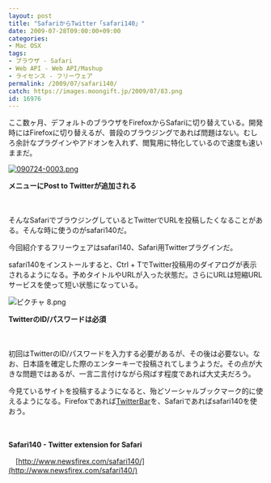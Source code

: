```yaml
---
layout: post
title: "SafariからTwitter「safari140」"
date: 2009-07-28T09:00:00+09:00
categories:
- Mac OSX
tags: 
- ブラウザ - Safari
- Web API - Web API/Mashup
- ライセンス - フリーウェア
permalink: /2009/07/safari140/
catch: https://images.moongift.jp/2009/07/83.png
id: 16976
---
```

ここ数ヶ月、デフォルトのブラウザをFirefoxからSafariに切り替えている。開発時にはFirefoxに切り替えるが、普段のブラウジングであれば問題はない。むしろ余計なプラグインやアドオンを入れず、閲覧用に特化しているので速度も速いままだ。

  

[![090724-0003.png](https://images.moongift.jp/2009/07/090724-0003-tm.jpg)](https://images.moongift.jp/2009/07/090724-0003.png)  
  
**メニューにPost to Twitterが追加される**

  

　

  

そんなSafariでブラウジングしているとTwitterでURLを投稿したくなることがある。そんな時に使うのがsafari140だ。

  

今回紹介するフリーウェアはsafari140、Safari用Twitterプラグインだ。

  
<!--more-->

safari140をインストールすると、Ctrl + TでTwitter投稿用のダイアログが表示されるようになる。予めタイトルやURLが入った状態だ。さらにURLは短縮URLサービスを使って短い状態になっている。

  

![ピクチャ 8.png](https://images.moongift.jp/2009/07/83.png)  
  
**TwitterのID/パスワードは必須**

  

　

  

初回はTwitterのID/パスワードを入力する必要があるが、その後は必要ない。なお、日本語を確定した際のエンターキーで投稿されてしまうようだ。その点が大きな問題ではあるが、一言二言付けながら飛ばす程度であれば大丈夫だろう。

  

今見ているサイトを投稿するようになると、殆どソーシャルブックマーク的に使えるようになる。Firefoxであれば[TwitterBar](http://www.moongift.jp/2009/06/twitterbar/)を、Safariであればsafari140を使おう。

  

　

  

**Safari140 - Twitter extension for Safari**  
  
　[http://www.newsfirex.com/safari140/](http://www.newsfirex.com/safari140/)

  
